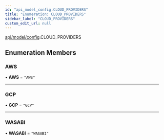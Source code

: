 ```yaml
---
id: "api_model_config.CLOUD_PROVIDERS"
title: "Enumeration: CLOUD_PROVIDERS"
sidebar_label: "CLOUD_PROVIDERS"
custom_edit_url: null
---
```


[api/model/config](/api/modules/api_model_config.md).CLOUD_PROVIDERS

## Enumeration Members

### AWS

• **AWS** = ``"AWS"``

___

### GCP

• **GCP** = ``"GCP"``

___

### WASABI

• **WASABI** = ``"WASABI"``
